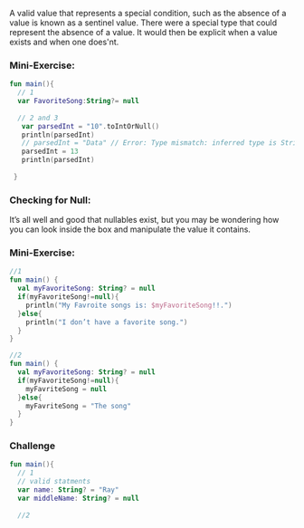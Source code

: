 A valid value that represents a special condition, such as the absence of a value is known as a sentinel value.
There were a special type that could represent the absence of a value. It would then be explicit when a value exists and when one does'nt.

### Mini-Exercise:
```kotlin
fun main(){
  // 1
  var FavoriteSong:String?= null
  
  // 2 and 3
   var parsedInt = "10".toIntOrNull()
   println(parsedInt) 
   // parsedInt = "Data" // Error: Type mismatch: inferred type is String but Int? was expected
   parsedInt = 13
   println(parsedInt)  
   
 }
 ```
 
 ### Checking for Null:
 It’s all well and good that nullables exist, but you may be wondering how you can
look inside the box and manipulate the value it contains.



### Mini-Exercise:
```kotlin
//1
fun main() {
  val myFavoriteSong: String? = null
  if(myFavoriteSong!=null){
    println("My Favroite songs is: $myFavoriteSong!!.")
  }else{
    println("I don’t have a favorite song.")
  }
}

//2
fun main() {
  val myFavoriteSong: String? = null
  if(myFavoriteSong!=null){
    myFavriteSong = null
  }else{
    myFavriteSong = "The song"
  }
}
```

### Challenge
```kotlin
fun main(){
  // 1
  // valid statments
  var name: String? = "Ray"
  var middleName: String? = null
  
  //2
  
